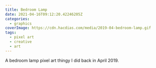 ```yaml
---
title: Bedroom Lamp
date: 2021-04-16T09:12:20.42246205Z
categories:
  - graphics
coverImage: https://cdn.hacdias.com/media/2019-04-bedroom-lamp.gif
tags:
  - pixel art
  - creative
  - art
---
```


A bedroom lamp pixel art thingy I did back in April 2019.
